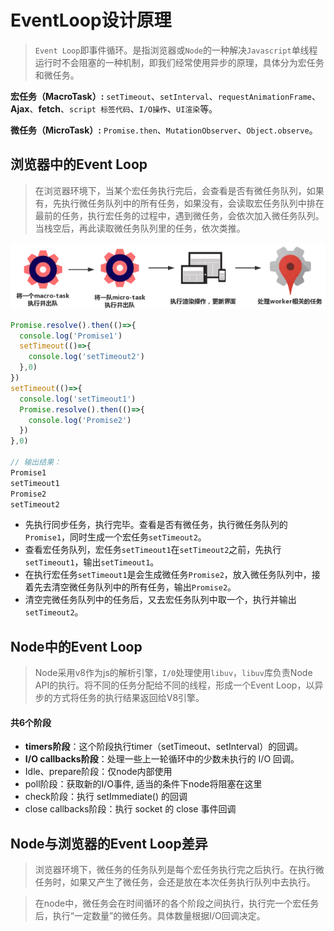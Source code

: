 # EventLoop设计原理

> `Event Loop`即事件循环。是指浏览器或`Node`的一种解决`Javascript`单线程运行时不会阻塞的一种机制，即我们经常使用异步的原理，具体分为宏任务和微任务。



**宏任务（MacroTask）:**  `setTimeout`、`setInterval`、`requestAnimationFrame`、**Ajax**、**fetch**、`script 标签代码`、`I/O操作`、`UI渲染`等。

**微任务（MicroTask）:**  `Promise.then`、`MutationObserver`、`Object.observe`。



## 浏览器中的Event Loop

> 在浏览器环境下，当某个宏任务执行完后，会查看是否有微任务队列，如果有，先执行微任务队列中的所有任务，如果没有，会读取宏任务队列中排在最前的任务，执行宏任务的过程中，遇到微任务，会依次加入微任务队列。当栈空后，再此读取微任务队列里的任务，依次类推。



<img src="../img/浏览器事件循环.png" alt="浏览器事件循环"  />





````typescript
Promise.resolve().then(()=>{
  console.log('Promise1')
  setTimeout(()=>{
    console.log('setTimeout2')
  },0)
})
setTimeout(()=>{
  console.log('setTimeout1')
  Promise.resolve().then(()=>{
    console.log('Promise2')
  })
},0)

// 输出结果：
Promise1
setTimeout1
Promise2
setTimeout2
````

- ​	先执行同步任务，执行完毕。查看是否有微任务，执行微任务队列的`Promise1`，同时生成一个宏任务`setTimeout2`。
- 查看宏任务队列，宏任务`setTimeout1`在`setTimeout2`之前，先执行`setTimeout1`，输出`setTimeout1`。
- 在执行宏任务`setTimeout1`是会生成微任务`Promise2`，放入微任务队列中，接着先去清空微任务队列中的所有任务，输出`Promise2`。
- 清空完微任务队列中的任务后，又去宏任务队列中取一个，执行并输出`setTimeout2`。



## Node中的Event Loop

> Node采用v8作为js的解析引擎，`I/0`处理使用`libuv`，`libuv`库负责Node API的执行。将不同的任务分配给不同的线程，形成一个Event Loop，以异步的方式将任务的执行结果返回给V8引擎。

[^libuv]: 基于I/O事件驱动的跨平台抽象层，封装不同操作系统的底层特性，对外提供统一的API，包含事件循环机制



#### 共6个阶段

- **timers阶段**：这个阶段执行timer（setTimeout、setInterval）的回调。
- **I/O callbacks阶段**：处理一些上一轮循环中的少数未执行的 I/O 回调。
- Idle、prepare阶段：仅node内部使用
- poll阶段：获取新的I/O事件, 适当的条件下node将阻塞在这里
- check阶段：执行 setImmediate() 的回调
- close callbacks阶段：执行 socket 的 close 事件回调



## Node与浏览器的Event Loop差异

> 浏览器环境下，微任务的任务队列是每个宏任务执行完之后执行。在执行微任务时，如果又产生了微任务，会还是放在本次任务执行队列中去执行。

> 在node中，微任务会在时间循环的各个阶段之间执行，执行完一个宏任务后，执行“一定数量”的微任务。具体数量根据I/O回调决定。